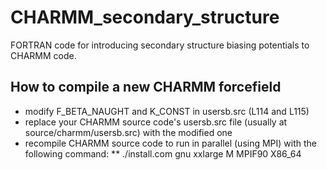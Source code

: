 # CHARMM_secondary_structure
FORTRAN code for introducing secondary structure biasing potentials to CHARMM code.

## How to compile a new CHARMM forcefield
* modify F_BETA_NAUGHT and K_CONST in usersb.src (L114 and L115)
* replace your CHARMM source code's usersb.src file (usually at source/charmm/usersb.src) with the modified one
* recompile CHARMM source code to run in parallel (using MPI) with the following command:
** ./install.com gnu xxlarge M MPIF90 X86_64


